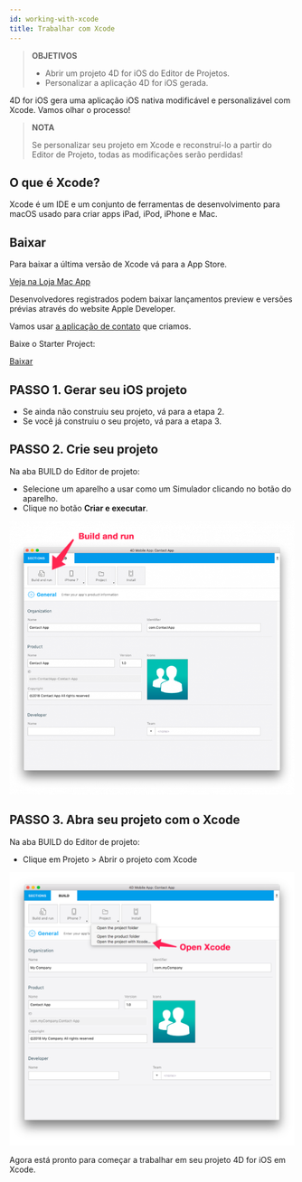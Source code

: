 ```yaml
---
id: working-with-xcode
title: Trabalhar com Xcode
---
```


> **OBJETIVOS**
> 
> * Abrir um projeto 4D for iOS do Editor de Projetos.
> * Personalizar a aplicação 4D for iOS gerada.

4D for iOS gera uma aplicação iOS nativa modificável e personalizável com Xcode. Vamos olhar o processo!

> **NOTA**
> 
> Se personalizar seu projeto em Xcode e reconstruí-lo a partir do Editor de Projeto, todas as modificações serão perdidas!

## O que é Xcode?

Xcode é um IDE e um conjunto de ferramentas de desenvolvimento para macOS usado para criar apps iPad, iPod, iPhone e Mac.

## Baixar

Para baixar a última versão de Xcode vá para a App Store.

<div className="center-button">
<a className="button button--primary" href="macappstore://itunes.apple.com/app/id497799835?mt=12">Veja na Loja Mac App </a>
</div>

Desenvolvedores registrados podem baixar lançamentos preview e versões prévias através do website Apple Developer.


Vamos usar [a aplicação de contato](../create-your-first-app) que criamos.

Baixe o Starter Project:

<div className="center-button">
<a
  className="button button--primary"
  href="#">
  Baixar
</a>
</div>

## PASSO 1. Gerar seu iOS projeto

* Se ainda não construiu seu projeto, vá para a etapa 2.
* Se você já construiu o seu projeto, vá para a etapa 3.

## PASSO 2. Crie seu projeto

Na aba BUILD do Editor de projeto:

* Selecione um aparelho a usar como um Simulador clicando no botão do aparelho.
* Clique no botão **Criar e executar**.

![Build and Run](img/build-and-run.png)

## PASSO 3. Abra seu projeto com o Xcode

Na aba BUILD do Editor de projeto:

* Clique em Projeto > Abrir o projeto com Xcode

![Abra seu projeto com o Xcode](img/Open-your-project-Xcode-4D-for-iOS.png)

Agora está pronto para começar a trabalhar em seu projeto 4D for iOS em Xcode.